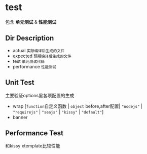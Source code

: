 test
====
包含 **单元测试** & **性能测试**

## Dir Description
* actual `实际编译后生成的文件`
* expected `预期编译后生成的文件`
* test `单元测试代码`
* performance `性能测试`

## Unit Test
主要验证options里各项配置的生成
* wrap [`function`自定义函数 | `object` before,after配置| `"nodejs"` | `"requirejs"` | `"seajs"` | `"kissy"` | `"default"`]
* banner

## Performance Test
和kissy xtemplate比较性能
